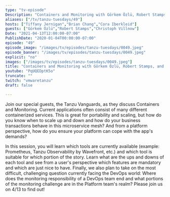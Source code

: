 ```yaml
---
type: "tv-episode"
Description: "Containers and Monitoring with Görkem Özlü, Robert Stamps, and Christoph Villnow"
aliases: ["/tv/tanzu-tuesdays/49"]
hosts: ["Tiffany Jernigan","Brian Chang","Cora Iberkleid"]
guests: ["Görkem Özlü","Robert Stamps","Christoph Villnow"]
Date: "2021-04-13T12:00:00-07:00"
PublishDate: "2020-01-04T00:00:00-07:00"
episode: "49"
episode_image: "/images/tv/episodes/tanzu-tuesdays/0049.jpeg"
episode_banner: "/images/tv/episodes/tanzu-tuesdays/0049.jpeg"
explicit: "no"
images: ["/images/tv/episodes/tanzu-tuesdays/0049.jpeg"]
title: "Containers and Monitoring with Görkem Özlü, Robert Stamps, and Christoph Villnow"
youtube: "PqUQEDptK5o"
truncate: ""
twitch: "vmwaretanzu"
draft: false

---
```


Join our special guests, the Tanzu Vanguards, as they discuss Containers and Monitoring. Current applications often consist of many different containerized services. This is great for portability and scaling, but how do you know when to scale up and down and how do your business transactions behave in this microservice mesh? And from a platform perspective, how do you ensure your platform can cope with the app's demands?  

In this session, you will learn which tools are currently available (example: Prometheus, Tanzu Observability by Wavefront, etc.) and which tool is suitable for which portion of the story. Learn what are the ups and downs of each tool and see from a user's perspective which features are mandatory and which are just nice to have. Finally, we also plan to take on the most difficult, challenging question currently facing the DevOps world: Where does the monitoring responsibility of a DevOps team end and what portions of the monitoring challenge are in the Platform team's realm? Please join us on 4/13 to find out!